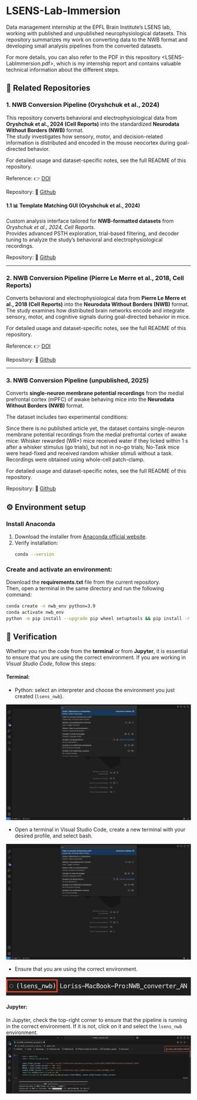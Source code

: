 # LSENS-Lab-Immersion
Data management internship at the EPFL Brain Institute’s LSENS lab, working with published and unpublished neurophysiological datasets. This repository summarizes my work on converting data to the NWB format and developing small analysis pipelines from the converted datasets.

For more details, you can also refer to the PDF in this repository <LSENS-LabImmersion.pdf>, which is my internship report and contains valuable technical information about the different steps.


## 📁 Related Repositories
### 1. NWB Conversion Pipeline (Oryshchuk et al., 2024)


This repository converts behavioral and electrophysiological data from **Oryshchuk et al., 2024 (Cell Reports)** into the standardized **Neurodata Without Borders (NWB)** format.  
The study investigates how sensory, motor, and decision-related information is distributed and encoded in the mouse neocortex during goal-directed behavior.  

For detailed usage and dataset-specific notes, see the full README of this repository.

Reference: 👉 [DOI](https://doi.org/10.1016/j.celrep.2023.113618)

Repository: 🔗 [Github](https://github.com/loris-fab/NWB_converter_AN.git)


#### 1.1 📊 Template Matching GUI (Oryshchuk et al., 2024)

Custom analysis interface tailored for **NWB-formatted datasets** from *Oryshchuk et al., 2024, Cell Reports*.  
Provides advanced PSTH exploration, trial-based filtering, and decoder tuning to analyze the study’s behavioral and electrophysiological recordings.

Repository: 🔗 [Github](https://github.com/loris-fab/NWB_Whisker-Stimulus-Decoding-main.git)

---
### 2. NWB Conversion Pipeline (Pierre Le Merre et al., 2018, Cell Reports)

Converts behavioral and electrophysiological data from **Pierre Le Merre et al., 2018 (Cell Reports)** into the **Neurodata Without Borders (NWB)** format.  
The study examines how distributed brain networks encode and integrate sensory, motor, and cognitive signals during goal-directed behavior in mice.

For detailed usage and dataset-specific notes, see the full README of this repository.

Reference: 👉 [DOI](https://pmc.ncbi.nlm.nih.gov/articles/PMC5766832/)

Repository: 🔗 [Github](https://github.com/loris-fab/NWB_Converter_LeMerre.git)

---

### 3. NWB Conversion Pipeline (unpublished, 2025)

Converts **single-neuron membrane potential recordings** from the medial prefrontal cortex (mPFC) of awake behaving mice into the **Neurodata Without Borders (NWB)** format.

The dataset includes two experimental conditions:

Since there is no published article yet, the dataset contains single-neuron membrane potential recordings from the medial prefrontal cortex of awake mice: Whisker rewarded (WR+) mice received water if they licked within 1 s after a whisker stimulus (go trials), but not in no-go trials; No-Task mice were head-fixed and received random whisker stimuli without a task. Recordings were obtained using whole-cell patch-clamp.

For detailed usage and dataset-specific notes, see the full README of this repository.

Repository: 🔗 [Github](https://github.com/loris-fab/NWB_converter_PB.git)


## ⚙️ Environment setup

### Install Anaconda

1. Download the installer from [Anaconda official website](https://www.anaconda.com/download).  
2. Verify installation:  
   ```bash
   conda --version
   ```
### Create and activate an environment:

Download the **requirements.txt** file from the current repository.  
Then, open a terminal in the same directory and run the following command:


```bash
conda create -n nwb_env python=3.9
conda activate nwb_env
python -m pip install --upgrade pip wheel setuptools && pip install -r requirements.txt
```

## 🏁 Verification
Whether you run the code from the **terminal** or from **Jupyter**, it is essential to ensure that you are using the correct environment. If you are working in *Visual Studio Code*, follow this steps:

#### **Terminal:**

- Python: select an interpreter and choose the environment you just created (`lsens_nwb`).

![alt text](Images/image1.png)

- Open a terminal in Visual Studio Code, create a new terminal with your desired profile, and select bash.

![alt text](Images/image2.png)

- Ensure that you are using the correct environment.

![alt text](Images/image3.png)

#### **Jupyter:** 
In Jupyter, check the top-right corner to ensure that the pipeline is running in the correct environment. If it is not, click on it and select the `lsens_nwb` environment.
![alt text](Images/image4.png)


